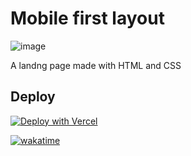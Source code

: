 
# Mobile first layout

![image](https://user-images.githubusercontent.com/48034545/150668191-39717f54-ad4f-47ac-aee1-e858e7ac7c27.png)

A landng page made with HTML and CSS



## Deploy

[![Deploy with Vercel](https://vercel.com/button)](https://next-100x-ts.vercel.app/)




[![wakatime](https://wakatime.com/badge/user/438a330e-6b52-4b08-9417-cdd9fc37a05a/project/92499e6f-ac7a-4756-9607-e5cf67e4f78e.svg)](https://wakatime.com/badge/user/438a330e-6b52-4b08-9417-cdd9fc37a05a/project/92499e6f-ac7a-4756-9607-e5cf67e4f78e)
